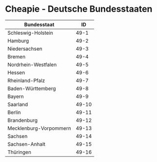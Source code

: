 # Cheapie - Deutsche Bundesstaaten

| Bundesstaat | ID |
| ------- | -- |
| Schleswig-Holstein | 49-1 |
| Hamburg | 49-2 |
| Niedersachsen | 49-3 |
| Bremen | 49-4 |
| Nordrhein-Westfalen | 49-5 |
| Hessen | 49-6 |
| Rheinland-Pfalz | 49-7 |
| Baden-Württemberg | 49-8 |
| Bayern | 49-9 |
| Saarland | 49-10 |
| Berlin | 49-11 |
| Brandenburg | 49-12 |
| Mecklenburg-Vorpommern | 49-13 |
| Sachsen | 49-14 |
| Sachsen-Anhalt | 49-15 |
| Thüringen | 49-16 |